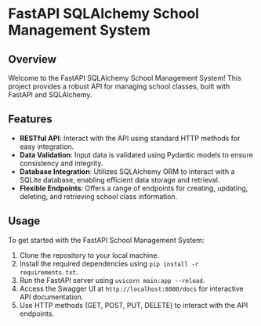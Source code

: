 # FastAPI SQLAlchemy School Management System

## Overview
Welcome to the FastAPI SQLAlchemy School Management System! This project provides a robust API for managing school classes, built with FastAPI and SQLAlchemy.

## Features
- **RESTful API**: Interact with the API using standard HTTP methods for easy integration.
- **Data Validation**: Input data is validated using Pydantic models to ensure consistency and integrity.
- **Database Integration**: Utilizes SQLAlchemy ORM to interact with a SQLite database, enabling efficient data storage and retrieval.
- **Flexible Endpoints**: Offers a range of endpoints for creating, updating, deleting, and retrieving school class information.

## Usage
To get started with the FastAPI School Management System:
1. Clone the repository to your local machine.
2. Install the required dependencies using `pip install -r requirements.txt`.
3. Run the FastAPI server using `uvicorn main:app --reload`.
4. Access the Swagger UI at `http://localhost:8000/docs` for interactive API documentation.
5. Use HTTP methods (GET, POST, PUT, DELETE) to interact with the API endpoints.



